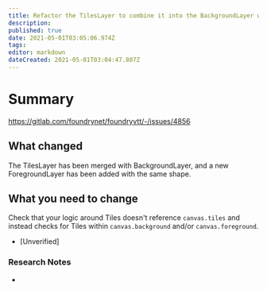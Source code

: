 ```yaml
---
title: Refactor the TilesLayer to combine it into the BackgroundLayer which contains Tile objects for a single vertical cross-section of the Scene alongside a background image which fills the Scene canvas.
description: 
published: true
date: 2021-05-01T03:05:06.974Z
tags: 
editor: markdown
dateCreated: 2021-05-01T03:04:47.807Z
---
```


# Summary
https://gitlab.com/foundrynet/foundryvtt/-/issues/4856

## What changed

The TilesLayer has been merged with BackgroundLayer, and a new ForegroundLayer has been added with the same shape.

## What you need to change

Check that your logic around Tiles doesn't reference `canvas.tiles` and instead checks for Tiles within `canvas.background` and/or `canvas.foreground`.

* [Unverified] 

### Research Notes

*